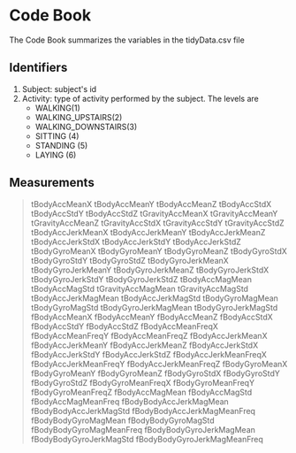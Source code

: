 # Code Book

The Code Book summarizes the variables in the tidyData.csv file

## Identifiers

1. Subject: subject's id
2. Activity: type of activity performed by the subject. The levels are
	- WALKING(1)
	- WALKING_UPSTAIRS(2)
	- WALKING_DOWNSTAIRS(3)
	- SITTING (4)
	- STANDING (5)
	- LAYING (6)

## Measurements

> tBodyAccMeanX
> tBodyAccMeanY
> tBodyAccMeanZ
> tBodyAccStdX
> tBodyAccStdY
> tBodyAccStdZ
> tGravityAccMeanX
> tGravityAccMeanY
> tGravityAccMeanZ
> tGravityAccStdX
> tGravityAccStdY
> tGravityAccStdZ
> tBodyAccJerkMeanX
> tBodyAccJerkMeanY
> tBodyAccJerkMeanZ
> tBodyAccJerkStdX
> tBodyAccJerkStdY
> tBodyAccJerkStdZ
> tBodyGyroMeanX
> tBodyGyroMeanY
> tBodyGyroMeanZ
> tBodyGyroStdX
> tBodyGyroStdY
> tBodyGyroStdZ
> tBodyGyroJerkMeanX
> tBodyGyroJerkMeanY
> tBodyGyroJerkMeanZ
> tBodyGyroJerkStdX
> tBodyGyroJerkStdY
> tBodyGyroJerkStdZ
> tBodyAccMagMean
> tBodyAccMagStd
> tGravityAccMagMean
> tGravityAccMagStd
> tBodyAccJerkMagMean
> tBodyAccJerkMagStd
> tBodyGyroMagMean
> tBodyGyroMagStd
> tBodyGyroJerkMagMean
> tBodyGyroJerkMagStd
> fBodyAccMeanX
> fBodyAccMeanY
> fBodyAccMeanZ
> fBodyAccStdX
> fBodyAccStdY
> fBodyAccStdZ
> fBodyAccMeanFreqX
> fBodyAccMeanFreqY
> fBodyAccMeanFreqZ
> fBodyAccJerkMeanX
> fBodyAccJerkMeanY
> fBodyAccJerkMeanZ
> fBodyAccJerkStdX
> fBodyAccJerkStdY
> fBodyAccJerkStdZ
> fBodyAccJerkMeanFreqX
> fBodyAccJerkMeanFreqY
> fBodyAccJerkMeanFreqZ
> fBodyGyroMeanX
> fBodyGyroMeanY
> fBodyGyroMeanZ
> fBodyGyroStdX
> fBodyGyroStdY
> fBodyGyroStdZ
> fBodyGyroMeanFreqX
> fBodyGyroMeanFreqY
> fBodyGyroMeanFreqZ
> fBodyAccMagMean
> fBodyAccMagStd
> fBodyAccMagMeanFreq
> fBodyBodyAccJerkMagMean
> fBodyBodyAccJerkMagStd
> fBodyBodyAccJerkMagMeanFreq
> fBodyBodyGyroMagMean
> fBodyBodyGyroMagStd
> fBodyBodyGyroMagMeanFreq
> fBodyBodyGyroJerkMagMean
> fBodyBodyGyroJerkMagStd
> fBodyBodyGyroJerkMagMeanFreq